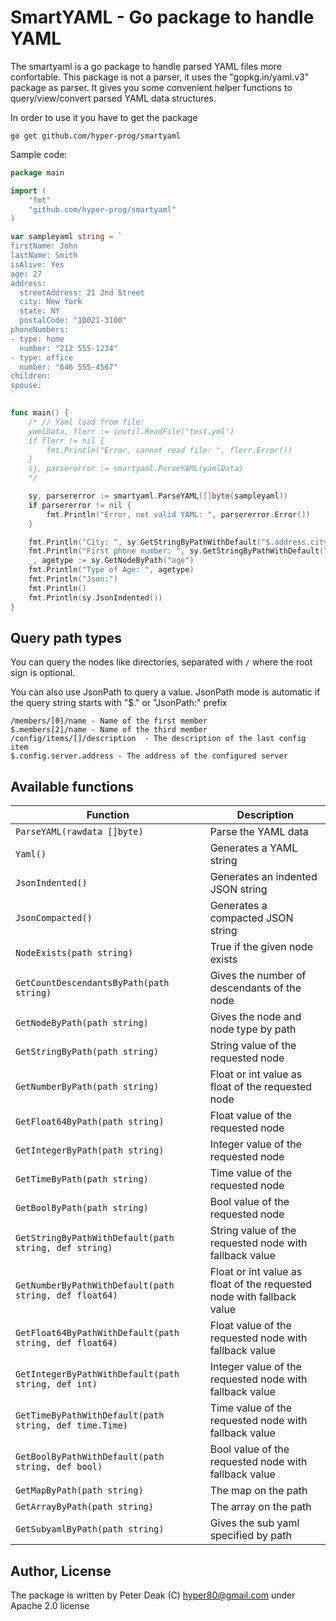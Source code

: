 SmartYAML - Go package to handle YAML
======================================

The smartyaml is a go package to handle parsed YAML files more confortable.
This package is not a parser, it uses the "gopkg.in/yaml.v3" package as parser.
It gives you some convenient helper functions to query/view/convert parsed YAML data structures.

In order to use it you have to get the package

	go get github.com/hyper-prog/smartyaml

Sample code:

```go
package main

import (
	"fmt"
	"github.com/hyper-prog/smartyaml"
)

var sampleyaml string = `
firstName: John
lastName: Smith
isAlive: Yes
age: 27
address:
  streetAddress: 21 2nd Street
  city: New York
  state: NY
  postalCode: "10021-3100"
phoneNumbers:
- type: home
  number: "212 555-1234"
- type: office
  number: "646 555-4567"
children:
spouse:
`

func main() {
	/* // Yaml load from file:
	yamlData, flerr := ioutil.ReadFile("test.yml")
	if flerr != nil {
		fmt.Println("Error, cannot read file: ", flerr.Error())
	}
	sj, parsererror := smartyaml.ParseYAML(yamlData)
	*/

	sy, parsererror := smartyaml.ParseYAML([]byte(sampleyaml))
	if parsererror != nil {
		fmt.Println("Error, not valid YAML: ", parsererror.Error())
	}

	fmt.Println("City: ", sy.GetStringByPathWithDefault("$.address.city", "Unknown"))
	fmt.Println("First phone number: ", sy.GetStringByPathWithDefault("/phoneNumbers/[0]/number", "Not available"))
	_, agetype := sy.GetNodeByPath("age")
	fmt.Println("Type of Age: ", agetype)
	fmt.Println("Json:")
	fmt.Println()
	fmt.Println(sy.JsonIndented())
}
```

Query path types
----------------

You can query the nodes like directories, separated with `/` where the root sign is optional.

You can also use JsonPath to query a value.
JsonPath mode is automatic if the query string starts with "$." or "JsonPath:" prefix

	/members/[0]/name - Name of the first member
	$.members[2]/name - Name of the third member
	/config/items/[]/description  - The description of the last config item
	$.config.server.address - The address of the configured server

Available functions
-------------------

| Function                                         | Description                                 |
| ------------------------------------------------ | ------------------------------------------- |
| `ParseYAML(rawdata []byte)`                      | Parse the YAML data                         |
| `Yaml()`                                         | Generates a YAML string                     |
| `JsonIndented()`                                 | Generates an indented JSON string           |
| `JsonCompacted()`                                | Generates a compacted JSON string           |
| `NodeExists(path string)`                        | True if the given node exists               |
| `GetCountDescendantsByPath(path string)`         | Gives the number of descendants of the node |
| `GetNodeByPath(path string)`                     | Gives the node and node type by path        |
| `GetStringByPath(path string)`                   | String value of the requested node          |
| `GetNumberByPath(path string)`                   | Float or int value as float of the requested node  |
| `GetFloat64ByPath(path string)`                  | Float value of the requested node           |
| `GetIntegerByPath(path string)`                  | Integer value of the requested node         |
| `GetTimeByPath(path string)`                     | Time value of the requested node            |
| `GetBoolByPath(path string)`                     | Bool value of the requested node            |
| `GetStringByPathWithDefault(path string, def string)`   | String value of the requested node with fallback value  |
| `GetNumberByPathWithDefault(path string, def float64)`  | Float or int value as float of the requested node with fallback value |
| `GetFloat64ByPathWithDefault(path string, def float64)` | Float value of the requested node with fallback value   |
| `GetIntegerByPathWithDefault(path string, def int)`     | Integer value of the requested node with fallback value |
| `GetTimeByPathWithDefault(path string, def time.Time)`  | Time value of the requested node with fallback value    |
| `GetBoolByPathWithDefault(path string, def bool)`       | Bool value of the requested node with fallback value    |
| `GetMapByPath(path string)`                      | The map on the path                         |
| `GetArrayByPath(path string)`                    | The array on the path                       |
| `GetSubyamlByPath(path string)`                  | Gives the sub yaml specified by path        |


Author, License
---------------

The package is written by Peter Deak (C) hyper80@gmail.com under Apache 2.0 license
